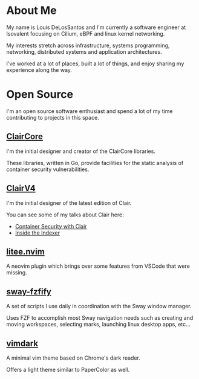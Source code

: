 # About Me

My name is Louis DeLosSantos and I'm currently a software engineer at Isovalent focusing on Cilium,
eBPF and linux kernel networking.

My interests stretch across infrastructure, systems programming, networking, distributed systems and application architectures.

I've worked at a lot of places, built a lot of things, and enjoy sharing my experience along the way.

# Open Source

I'm an open source software enthusiast and spend a lot of my time contributing to projects in this space.

## [ClairCore](https://github.com/quay/claircore)
I'm the initial designer and creator of the ClairCore libraries.

These libraries, written in Go, provide facilities for the static analysis of container security vulnerabilities. 

## [ClairV4](https://github.com/quay/clair)
I'm the initial designer of the latest edition of Clair.

You can see some of my talks about Clair here:

- [Container Security with Clair](https://youtu.be/AhdPC_d0Lso)
- [Inside the Indexer](https://youtu.be/pEAU6E1rZWo)

## [litee.nvim](https://github.com/ldelossa/litee.nvim)

A neovim plugin which brings over some features from VSCode that were missing.

## [sway-fzfify](https://github.com/ldelossa/sway-fzfify)

A set of scripts I use daily in coordination with the Sway window manager.

Uses FZF to accomplish most Sway navigation needs such as creating and moving
workspaces, selecting marks, launching linux desktop apps, etc...

## [vimdark](https://github.com/ldelossa/vimdark)

A minimal vim theme based on Chrome's dark reader.

Offers a light theme similar to PaperColor as well.
